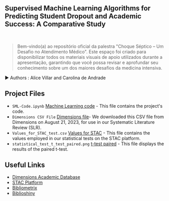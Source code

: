 
<h2>Supervised Machine Learning Algorithms for Predicting Student Dropout and Academic Success: A Comparative Study </h2>

 
 <br> 
 

>  Bem-vindo(a) ao repositório oficial da palestra "Choque Séptico – Um Desafio no Atendimento Médico". Este espaço foi criado para disponibilizar todos os materiais visuais de apoio utilizados durante a apresentação, garantindo que você possa revisar e aprofundar seu conhecimento sobre um dos maiores desafios da medicina intensiva.



:arrow_forward: Authors : Alice Villar and Carolina de Andrade

<!--Quick Start  
[Check out](https://nbviewer.org/github/alicevillar/SML-for-Predicting-Student-Dropout-and-Academic-Success_Comparative-Study/blob/6f524664599ae2bf609f612fae41ea337e7d75f8/ml-algorithms-usage-and-prediction.ipynb) a static version of the notebook with Jupyter NBViewer from the comfort of your web browser.  -->


## Project Files

* `SML-Code.ipynb` [Machine Learning code](https://github.com/alicevillar/SML-Comparative-Study/blob/main/SML-Code.ipynb) - This file contains the project's code.
* `Dimensions CSV File` [Dimensions file](https://github.com/alicevillar/SML-Comparative-Study/blob/main/Dimensions-Publication-2023-08-21_19-42-09%20-%20Copia.csv)- We downloaded this CSV file from Dimensions on August 21, 2023, for use in our Systematic Literature Review (SLR).
* `Values_for_STAC_test.csv` [Values for STAC](https://github.com/alicevillar/SML-Comparative-Study/blob/main/SML-Code.ipynb) - This file contains the values employed in our statistical tests on the STAC platform.
* `statistical_test_t_test_paired.png` [t-test paired](https://github.com/alicevillar/SML-Comparative-Study/blob/main/statistical_test_t_test_paired.png) - This file displays the results of the paired t-test.

   
  
## Useful Links
  
  * [Dimensions Academic Database](https://app.dimensions.ai/discover/publication)
  * [STAC Platform](https://tec.citius.usc.es/stac/)
  * [Bibliometrix](https://www.bibliometrix.org/home/)
  * [Biblioshiny](https://www.bibliometrix.org/home/index.php/layout/biblioshiny)


  
  

 

 
